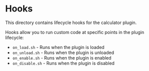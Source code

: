 # Hooks

This directory contains lifecycle hooks for the calculator plugin.

Hooks allow you to run custom code at specific points in the plugin lifecycle:
- `on_load.sh` - Runs when the plugin is loaded
- `on_unload.sh` - Runs when the plugin is unloaded
- `on_enable.sh` - Runs when the plugin is enabled
- `on_disable.sh` - Runs when the plugin is disabled

